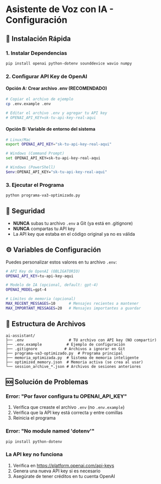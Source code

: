 # Asistente de Voz con IA - Configuración

## 🚀 Instalación Rápida

### 1. Instalar Dependencias
```bash
pip install openai python-dotenv sounddevice wavio numpy
```

### 2. Configurar API Key de OpenAI

#### Opción A: Crear archivo .env (RECOMENDADO)
```bash
# Copiar el archivo de ejemplo
cp .env.example .env

# Editar el archivo .env y agregar tu API key
# OPENAI_API_KEY=sk-tu-api-key-real-aqui
```

#### Opción B: Variable de entorno del sistema
```bash
# Linux/Mac
export OPENAI_API_KEY="sk-tu-api-key-real-aqui"

# Windows (Command Prompt)
set OPENAI_API_KEY=sk-tu-api-key-real-aqui

# Windows (PowerShell)
$env:OPENAI_API_KEY="sk-tu-api-key-real-aqui"
```

### 3. Ejecutar el Programa
```bash
python programa-va3-optimizado.py
```

## 🔐 Seguridad

- **NUNCA** subas tu archivo `.env` a Git (ya está en .gitignore)
- **NUNCA** compartas tu API key
- La API key que estaba en el código original ya no es válida

## ⚙️ Variables de Configuración

Puedes personalizar estos valores en tu archivo `.env`:

```bash
# API Key de OpenAI (OBLIGATORIO)
OPENAI_API_KEY=tu-api-key-aqui

# Modelo de IA (opcional, default: gpt-4)
OPENAI_MODEL=gpt-4

# Límites de memoria (opcional)
MAX_RECENT_MESSAGES=10      # Mensajes recientes a mantener
MAX_IMPORTANT_MESSAGES=20   # Mensajes importantes a guardar
```

## 📁 Estructura de Archivos

```
ai-assistant/
├── .env                    # TU archivo con API key (NO compartir)
├── .env.example           # Ejemplo de configuración
├── .gitignore            # Archivos a ignorar en Git
├── programa-va3-optimizado.py  # Programa principal
├── memoria_optimizada.py  # Sistema de memoria inteligente
├── optimized_memory.json  # Memoria activa (se crea al usar)
└── session_archive_*.json # Archivos de sesiones anteriores
```

## 🆘 Solución de Problemas

### Error: "Por favor configura tu OPENAI_API_KEY"
1. Verifica que creaste el archivo `.env` (no `.env.example`)
2. Verifica que la API key está correcta y entre comillas
3. Reinicia el programa

### Error: "No module named 'dotenv'"
```bash
pip install python-dotenv
```

### La API key no funciona
1. Verifica en https://platform.openai.com/api-keys
2. Genera una nueva API key si es necesario
3. Asegúrate de tener créditos en tu cuenta OpenAI